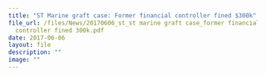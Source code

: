```yaml
---
title: "ST Marine graft case: Former financial controller fined $300k"
file_url: /files/News/20170606_st_st marine graft case_former financial
  controller fined 300k.pdf
date: 2017-06-06
layout: file
description: ""
image: ""
---
```

